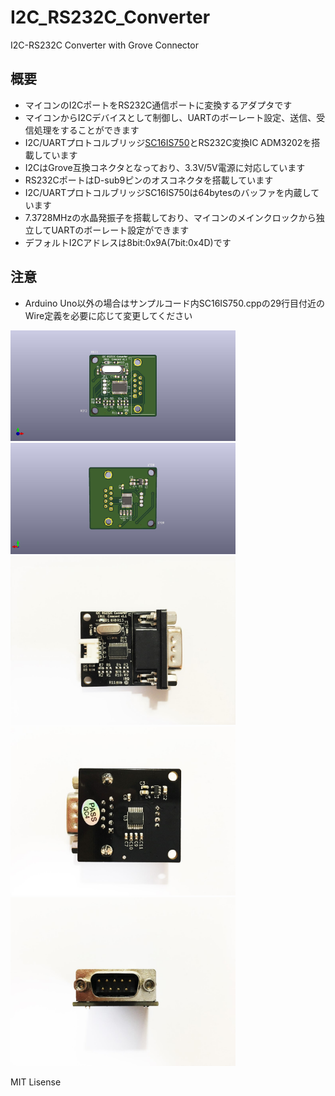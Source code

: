 # I2C_RS232C_Converter
I2C-RS232C Converter with Grove Connector


## 概要 
  * マイコンのI2CポートをRS232C通信ポートに変換するアダプタです
  * マイコンからI2Cデバイスとして制御し、UARTのボーレート設定、送信、受信処理をすることができます
  * I2C/UARTプロトコルブリッジ[SC16IS750][1]とRS232C変換IC ADM3202を搭載しています
  * I2CはGrove互換コネクタとなっており、3.3V/5V電源に対応しています
  * RS232CポートはD-sub9ピンのオスコネクタを搭載しています
  * I2C/UARTプロトコルブリッジSC16IS750は64bytesのバッファを内蔵しています
  * 7.3728MHzの水晶発振子を搭載しており、マイコンのメインクロックから独立してUARTのボーレート設定ができます  
  * デフォルトI2Cアドレスは8bit:0x9A(7bit:0x4D)です  

## 注意 
  * Arduino Uno以外の場合はサンプルコード内SC16IS750.cppの29行目付近のWire定義を必要に応じて変更してください  

<img src="https://raw.githubusercontent.com/meerstern/I2C_RS232C_Converter/master/IR.jpg" width="360">
   
<img src="https://raw.githubusercontent.com/meerstern/I2C_RS232C_Converter/master/IR_2.jpg" width="360">
    
<img src="https://raw.githubusercontent.com/meerstern/I2C_RS232C_Converter/master/img1.jpg" width="360">
<img src="https://raw.githubusercontent.com/meerstern/I2C_RS232C_Converter/master/img2.jpg" width="360">
<img src="https://raw.githubusercontent.com/meerstern/I2C_RS232C_Converter/master/img3.jpg" width="360">
    
[1]: https://www.nxp.com/products/peripherals-and-logic/signal-chain/bridges/single-uart-with-i2c-bus-spi-interface-64-bytes-of-transmit-and-receive-fifos-irda-sir-built-in-support:SC16IS740_750_760 "*1"

MIT Lisense
